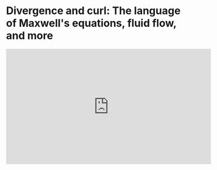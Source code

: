 # Divergence and curl: The language of Maxwell's equations, fluid flow, and more

<iframe width="560" height="315" src="https://www.youtube.com/embed/rB83DpBJQsE" frameborder="0" allow="accelerometer; autoplay; clipboard-write; encrypted-media; gyroscope; picture-in-picture" allowfullscreen></iframe>
